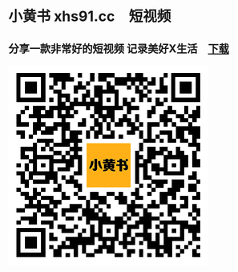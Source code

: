 # 小黄书  xhs91.cc　短视频　

## 分享一款非常好的短视频 记录美好X生活　[下载](https://cn2dl.xiaoquanapp.com/%E5%B0%8F%E9%BB%84%E4%B9%A61300-1109.apk)

#### ![image](https://github.com/xhsbook/family/blob/main/xh.share.apk.png?raw=true)
